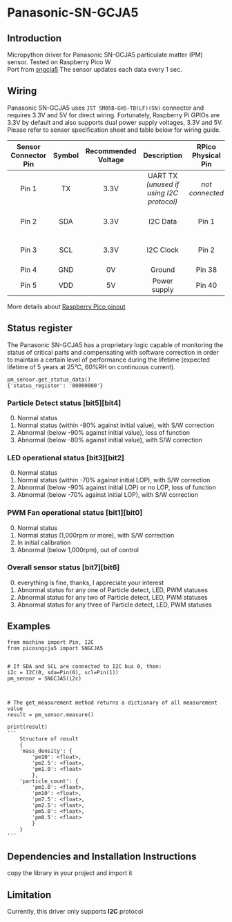 # Panasonic-SN-GCJA5

## **Introduction**

Micropython driver for Panasonic SN-GCJA5 particulate matter (PM) sensor. Tested on Raspberry Pico W<br>
Port from [sngcja5](https://github.com/dvsu/PanasonicSNGCJA5)
The sensor updates each data every 1 sec.

## **Wiring**

Panasonic SN-GCJA5 uses `JST SM05B-GHS-TB(LF)(SN)` connector and requires 3.3V and 5V for direct wiring. 
Fortunately, Raspberry Pi GPIOs are 3.3V by default and also supports dual power supply voltages, 3.3V and 5V. 
Please refer to sensor specification sheet and table below for wiring guide.  

| Sensor Connector Pin | Symbol | Recommended Voltage | Description | RPico Physical Pin | RPi I/O |
| :---: | :---: | :---: | :---: | :---: | :---: |
| Pin 1 | TX | 3.3V | UART TX *(unused if using I2C protocol)* | *not connected* | |
| Pin 2 | SDA | 3.3V | I2C Data | Pin 1 | GP0 (I2C0 SDA) |
| Pin 3 | SCL | 3.3V | I2C Clock | Pin 2 | GP1 (I2C0 SCL) |
| Pin 4 | GND | 0V | Ground | Pin 38 | Ground |
| Pin 5 | VDD | 5V | Power supply | Pin 40 | 5v Power |

More details about [Raspberry Pico pinout](https://www.raspberrypi.com/documentation/microcontrollers/raspberry-pi-pico.html)
  
## **Status register**

The Panasonic SN-GCJA5 has a proprietary logic capable of monitoring the status of critical parts and compensating with software correction in order to maintain a certain level of performance during the lifetime (expected lifetime of 5 years at 25°C, 60%RH on continuous current). 

```micropython
pm_sensor.get_status_data()
{'status_register': '00000000'} 
```

### Particle Detect status [bit5][bit4]
0. Normal status
1. Normal status (within -80% against initial value), with S/W correction
2. Abnormal (below -90% against initial value), loss of function
3. Abnormal (below -80% against initial value), with S/W correction

### LED operational status [bit3][bit2]
0. Normal status
1. Normal status (within -70% against initial LOP), with S/W correction
2. Abnormal (below -90% against initial LOP) or no LOP, loss of function
3. Abnormal (below -70% against initial LOP), with S/W correction

### PWM Fan operational status [bit1][bit0]
0. Normal status
1. Normal status (1,000rpm or more), with S/W correction
2. In initial calibration
3. Abnormal (below 1,000rpm), out of control

### Overall sensor status [bit7][bit6]
0. everything is fine, thanks, I appreciate your interest
1. Abnormal status for any one of Particle detect, LED, PWM statuses
2. Abnormal status for any two of Particle detect, LED, PWM statuses
3. Abnormal status for any three of Particle detect, LED, PWM statuses

## **Examples**

```micropython
from machine import Pin, I2C
from picosngcja5 import SNGCJA5


# If SDA and SCL are connected to I2C bus 0, then:
i2c = I2C(0, sda=Pin(0), scl=Pin(1))
pm_sensor = SNGCJA5(i2c)



# The get_measurement method returns a dictionary of all measurement value 
result = pm_sensor.measure()

print(result)
'''
    Structure of result
    {
    'mass_density': {
        'pm10': <float>,
        'pm2.5': <float>,
        'pm1.0': <float>
        }, 
    'particle_count': {
        'pm1.0': <float>, 
        'pm10': <float>, 
        'pm7.5': <float>, 
        'pm2.5': <float>, 
        'pm5.0': <float>, 
        'pm0.5': <float>
        }
    }
'''

```

## **Dependencies and Installation Instructions**

copy the library in your project and import it

## **Limitation**

Currently, this driver only supports **I2C** protocol
